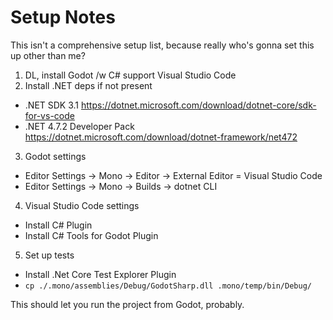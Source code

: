 # Setup Notes

This isn't a comprehensive setup list, because really who's gonna set this up other than me?

1. DL, install Godot /w C# support Visual Studio Code
2. Install .NET deps if not present
  * .NET SDK 3.1 https://dotnet.microsoft.com/download/dotnet-core/sdk-for-vs-code
  * .NET 4.7.2 Developer Pack https://dotnet.microsoft.com/download/dotnet-framework/net472
3. Godot settings
  * Editor Settings -> Mono -> Editor -> External Editor = Visual Studio Code
  * Editor Settings -> Mono -> Builds -> dotnet CLI
4. Visual Studio Code settings
  * Install C# Plugin
  * Install C# Tools for Godot Plugin
5. Set up tests
  * Install .Net Core Test Explorer Plugin
  * `cp ./.mono/assemblies/Debug/GodotSharp.dll .mono/temp/bin/Debug/`

This should let you run the project from Godot, probably.